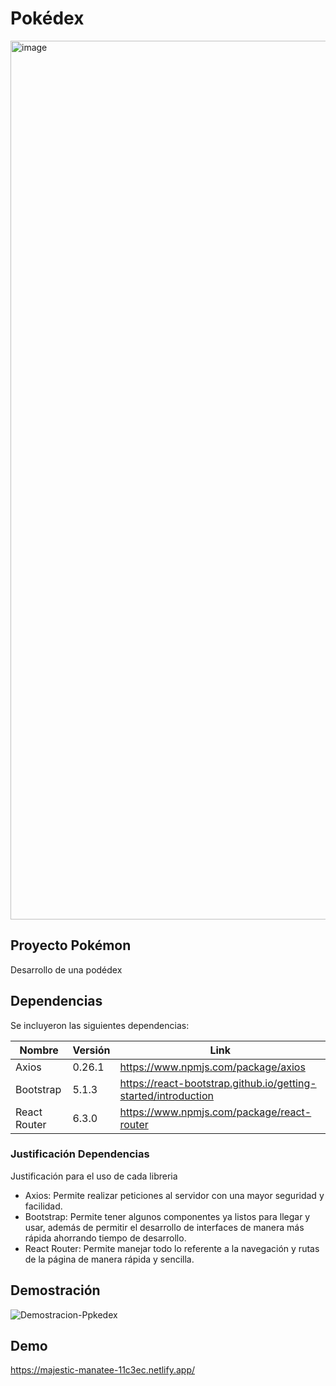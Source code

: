 # Pokédex
<img width="1406" alt="image" src="https://user-images.githubusercontent.com/93208325/165419648-6f30e62f-ba37-4989-bc85-67d141a9affb.png">

## Proyecto Pokémon

Desarrollo de una podédex 

## Dependencias

Se incluyeron las siguientes dependencias: 

| Nombre | Versión | Link |
| ------ | ------- | ---- |
| Axios | 0.26.1 | https://www.npmjs.com/package/axios |
| Bootstrap | 5.1.3 | https://react-bootstrap.github.io/getting-started/introduction |
| React Router | 6.3.0 | https://www.npmjs.com/package/react-router |

### Justificación Dependencias

Justificación para el uso de cada libreria
* Axios: Permite realizar peticiones al servidor con una mayor seguridad y facilidad. 
* Bootstrap: Permite tener algunos componentes ya listos para llegar y usar, además de permitir el desarrollo de interfaces de manera más rápida ahorrando tiempo de desarrollo.  
* React Router: Permite manejar todo lo referente a la navegación y rutas de la página de manera rápida y sencilla.  

## Demostración
![Demostracion-Ppkedex](https://user-images.githubusercontent.com/93208325/165420614-5da33145-8c04-4115-b9df-8a6f9aeeb042.gif)


## Demo 
https://majestic-manatee-11c3ec.netlify.app/

